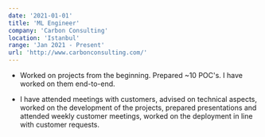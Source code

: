 ```yaml
---
date: '2021-01-01'
title: 'ML Engineer'
company: 'Carbon Consulting'
location: 'Istanbul'
range: 'Jan 2021 - Present'
url: 'http://www.carbonconsulting.com/'
---
```


- Worked on projects from the beginning. Prepared ~10 POC's. I have worked on them end-to-end. 

- I have attended meetings with customers, advised on technical aspects, worked on the development of the projects, prepared presentations and attended weekly customer meetings, worked on the deployment in line with customer requests. 